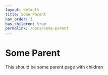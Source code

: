 ```yaml
---
layout: default
title: Some Parent
nav_order: 3
has_children: true
permalink: /docs/some-parent
---
```


# Some Parent

This should be some parent page with children